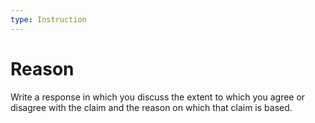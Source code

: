 ```yaml
---
type: Instruction
---
```


# Reason

Write a response in which you discuss the extent to which you agree or disagree with the claim and the reason on which that claim is based.